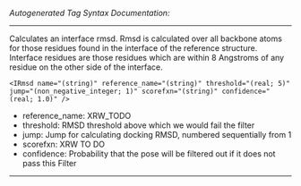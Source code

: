 _Autogenerated Tag Syntax Documentation:_

---
Calculates an interface rmsd. Rmsd is calculated over all backbone atoms for those residues found in the interface of the reference structure. Interface residues are those residues which are within 8 Angstroms of any residue on the other side of the interface.

```
<IRmsd name="(string)" reference_name="(string)" threshold="(real; 5)" jump="(non_negative_integer; 1)" scorefxn="(string)" confidence="(real; 1.0)" />
```

-   reference_name: XRW_TODO
-   threshold: RMSD threshold above which we would fail the filter
-   jump: Jump for calculating docking RMSD, numbered sequentially from 1
-   scorefxn: XRW TO DO
-   confidence: Probability that the pose will be filtered out if it does not pass this Filter

---

